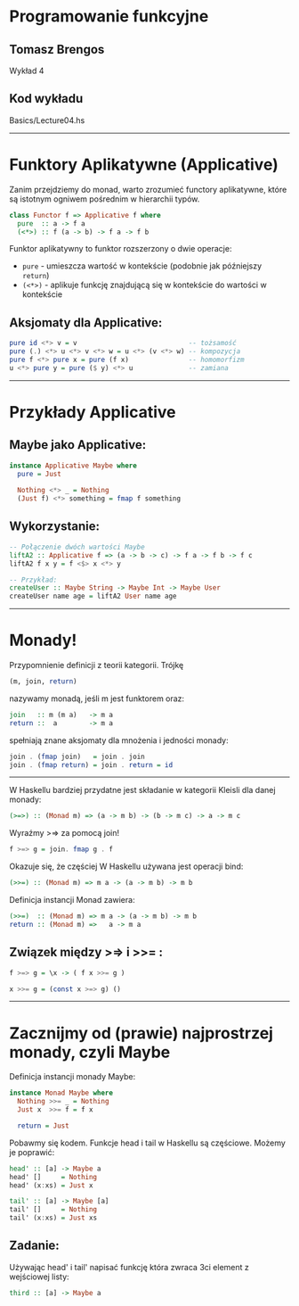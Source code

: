 # Programowanie funkcyjne

## Tomasz Brengos

Wykład 4


## Kod wykładu 
Basics/Lecture04.hs


---

# Funktory Aplikatywne (Applicative)

Zanim przejdziemy do monad, warto zrozumieć functory aplikatywne, które są istotnym ogniwem pośrednim w hierarchii typów.

```haskell
class Functor f => Applicative f where
  pure  :: a -> f a
  (<*>) :: f (a -> b) -> f a -> f b
```

Funktor aplikatywny to funktor rozszerzony o dwie operacje:
- `pure` - umieszcza wartość w kontekście (podobnie jak późniejszy `return`)
- `(<*>)` - aplikuje funkcję znajdującą się w kontekście do wartości w kontekście

## Aksjomaty dla Applicative:
```haskell
pure id <*> v = v                            -- tożsamość
pure (.) <*> u <*> v <*> w = u <*> (v <*> w) -- kompozycja
pure f <*> pure x = pure (f x)               -- homomorfizm
u <*> pure y = pure ($ y) <*> u              -- zamiana
```

---

# Przykłady Applicative

## Maybe jako Applicative:
```haskell
instance Applicative Maybe where
  pure = Just
  
  Nothing <*> _ = Nothing
  (Just f) <*> something = fmap f something
```

## Wykorzystanie:
```haskell
-- Połączenie dwóch wartości Maybe
liftA2 :: Applicative f => (a -> b -> c) -> f a -> f b -> f c
liftA2 f x y = f <$> x <*> y

-- Przykład:
createUser :: Maybe String -> Maybe Int -> Maybe User
createUser name age = liftA2 User name age
```

---

# Monady!

Przypomnienie definicji z teorii kategorii. Trójkę 
``` haskell 
(m, join, return)
```
nazywamy monadą, jeśli m jest funktorem oraz:
```haskell
join   :: m (m a)   -> m a
return ::  a        -> m a
```
spełniają znane aksjomaty dla mnożenia i jedności monady:
```haskell
join . (fmap join)   = join . join
join . (fmap return) = join . return = id
```

---

W Haskellu bardziej przydatne jest składanie w kategorii Kleisli
dla danej monady:
```haskell
(>=>) :: (Monad m) => (a -> m b) -> (b -> m c) -> a -> m c
```
Wyraźmy >=> za pomocą join!
```haskell
f >=> g = join. fmap g . f 
```
Okazuje się, że częściej W Haskellu używana jest operacji bind:
```haskell
(>>=) :: (Monad m) => m a -> (a -> m b) -> m b
```
Definicja instancji Monad zawiera:
```haskell
(>>=)  :: (Monad m) => m a -> (a -> m b) -> m b
return :: (Monad m) =>   a -> m a
```

## Związek między >=> i >>= :
```haskell
f >=> g = \x -> ( f x >>= g )

x >>= g = (const x >=> g) ()
```

---

# Zacznijmy od (prawie) najprostrzej monady, czyli Maybe

Definicja instancji monady Maybe:
```haskell
instance Monad Maybe where
  Nothing >>= _ = Nothing
  Just x  >>= f = f x

  return = Just
```
Pobawmy się kodem. Funkcje head i tail w Haskellu są częściowe. 
Możemy je poprawić:
```haskell 
head' :: [a] -> Maybe a
head' []     = Nothing
head' (x:xs) = Just x

tail' :: [a] -> Maybe [a]
tail' []     = Nothing
tail' (x:xs) = Just xs
```

## Zadanie: 
Używając head' i tail' napisać funkcję która zwraca 3ci element
z wejściowej listy:
```haskell
third :: [a] -> Maybe a
```

